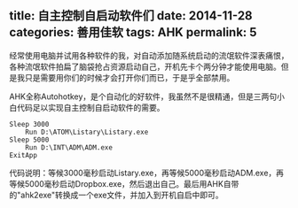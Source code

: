 title: 自主控制自启动软件们
date: 2014-11-28
categories: 善用佳软
tags: AHK
permalink: 5
---

经常使用电脑并试用各种软件的我，对自动添加随系统启动的流氓软件深表痛恨，各种流氓软件拍扁了脑袋抢占资源启动自己，开机先卡个两分钟才能使用电脑。但是我只是需要用你们的时候才会打开你们而已，于是乎全部禁用。

AHK全称Autohotkey，是个自动化的好软件，我虽然不是很精通，但是三两句小白代码足以实现自主控制自启动软件的需要。

```
Sleep 3000
	Run D:\ATOM\Listary\Listary.exe
Sleep 5000
	Run D:\INT\ADM\ADM.exe
ExitApp
```

代码说明：等候3000毫秒启动Listary.exe，再等候5000毫秒启动ADM.exe，再等候5000毫秒启动Dropbox.exe，然后退出自己。最后用AHK自带的"ahk2exe"转换成一个exe文件，并加入到开机自启中即可。